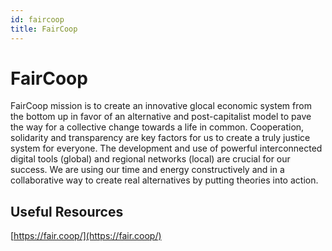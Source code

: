 ```yaml
---
id: faircoop
title: FairCoop
---
```


# FairCoop

FairCoop mission is to create an innovative glocal economic system from the bottom up in favor of an alternative and post-capitalist model to pave the way for a collective change towards a life in common. Cooperation, solidarity and transparency are key factors for us to create a truly justice system for everyone. The development and use of powerful interconnected digital tools \(global\) and regional networks \(local\) are crucial for our success. We are using our time and energy constructively and in a collaborative way to create real alternatives by putting theories into action.

## Useful Resources

[https://fair.coop/](https://fair.coop/)

